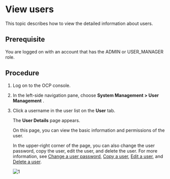 View users
===============================

This topic describes how to view the detailed information about users.

**Prerequisite**
-------------------------------------

You are logged on with an account that has the ADMIN or USER_MANAGER role.

Procedure
------------------------------

1. Log on to the OCP console.

2. In the left-side navigation pane, choose **System Management > User Management** .

3. Click a username in the user list on the **User** tab.

   The **User Details** page appears.

   On this page, you can view the basic information and permissions of the user.

   In the upper-right corner of the page, you can also change the user password, copy the user, edit the user, and delete the user. For more information, see [Change a user password](../500.manage-users/600.change-user-password.md), [Copy a user](../500.manage-users/500.copy-user.md), [Edit a user](../500.manage-users/400.edit-a-user.md), and [Delete a user](../500.manage-users/700.delete-a-user.md).

   ![1](https://help-static-aliyun-doc.aliyuncs.com/assets/img/en-US/4114306461/p384463.png)
